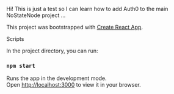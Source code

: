 Hi! This is just a test so I can learn how to add Auth0 to the main NoStateNode project ...

This project was bootstrapped with [Create React App](https://github.com/facebook/create-react-app).

Scripts

In the project directory, you can run:

### `npm start`

Runs the app in the development mode.\
Open [http://localhost:3000](http://localhost:3000) to view it in your browser.
